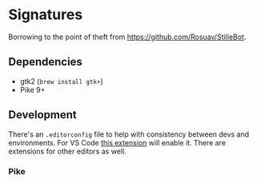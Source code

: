 # Signatures

Borrowing to the point of theft from https://github.com/Rosuav/StilleBot.

## Dependencies
  * gtk2 (`brew install gtk+`)
  * Pike 9+

## Development

There's an `.editorconfig` file to help with consistency between devs and environments.
For VS Code [this extension](https://marketplace.visualstudio.com/items?itemName=EditorConfig.EditorConfig) will enable it.
There are extensions for other editors as well.

### Pike

